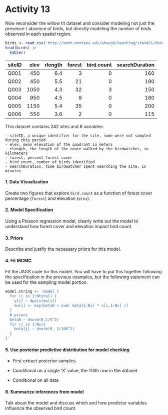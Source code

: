 # Activity 13

Now reconsider the willow tit dataset and consider modeling not just the
presence / absence of birds, but directly modeling the number of birds
observed in each spatial region.

``` r
birds <- read.csv('http://math.montana.edu/ahoegh/teaching/stat491/data/willowtit2013_count.csv')
head(birds) |> 
  kable()
```

| siteID | elev | rlength | forest | bird.count | searchDuration |
|:-------|-----:|--------:|-------:|-----------:|---------------:|
| Q001   |  450 |     6.4 |      3 |          0 |            160 |
| Q002   |  450 |     5.5 |     21 |          0 |            190 |
| Q003   | 1050 |     4.3 |     32 |          3 |            150 |
| Q004   |  950 |     4.5 |      9 |          0 |            180 |
| Q005   | 1150 |     5.4 |     35 |          0 |            200 |
| Q006   |  550 |     3.6 |      2 |          0 |            115 |

This dataset contains 242 sites and 6 variables:

    - siteID, a unique identifier for the site, some were not sampled during this period 
    - elev, mean elevation of the quadrant in meters 
    - rlength, the length of the route walked by the birdwatcher, in kilometers 
    - forest, percent forest cover 
    - bird.count, number of birds identified 
    - searchDuration, time birdwatcher spent searching the site, in minutes

#### 1. Data Visualization

Create two figures that explore `bird.count` as a function of forest
cover percentage (`forest`) and elevation (`elev`).

#### 2. Model Specification

Using a Poisson regression model, clearly write out the model to
understand how forest cover and elevation impact bird count.

#### 3. Priors

Describe and justify the necessary priors for this model.

#### 4. Fit MCMC

Fit the JAGS code for this model. You will have to put this together
following the specification in the previous examples, but the following
statement can be used for the sampling model portion.

``` r
model.string <- 'model {
  for (i in 1:Ntotal) {
    y[i] ~ dpois(mu[i])
    mu[i] <- exp(beta0 + sum( beta[1:Nx] * x[i,1:Nx] ))
  }
  # priors 
  beta0 ~ dnorm(0,1/5^2)
  for (j in 1:Nx){
    beta[j] ~ dnorm(0, 1/100^2)
  }
}'
```

#### 5. Use posterior predictive distribution for model checking

- First extract posterior samples.

- Conditional on a single ‘X’ value, the 113th row in the dataset

- Conditional on all data

#### 6. Summarize inferences from model

Talk about the model and discuss which and how predictor variables
influence the observed bird count.
